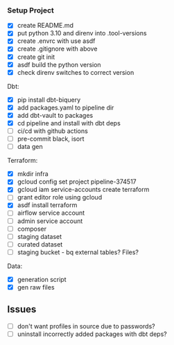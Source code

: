 ### Setup Project
- [x] create README.md
- [x] put python 3.10 and direnv into .tool-versions
- [x] create .envrc with use asdf
- [x] create .gitignore with above
- [x] create git init
- [x] asdf build the python version
- [x] check direnv switches to correct version

Dbt:
- [x] pip install dbt-biquery
- [x] add packages.yaml to pipeline dir
- [x] add dbt-vault to packages
- [x] cd pipeline and install with dbt deps
- [ ] ci/cd with github actions
- [ ] pre-commit black, isort
- [ ] data gen

Terraform:
- [x] mkdir infra
- [x] gcloud config set project pipeline-374517
- [x] gcloud iam service-accounts create terraform
- [ ] grant editor role using gcloud
- [x] asdf install terraform
- [ ] airflow service account
- [ ] admin service account
- [ ] composer
- [ ] staging dataset
- [ ] curated dataset
- [ ] staging bucket - bq external tables? Files?

Data:
- [x] generation script
- [x] gen raw files

## Issues
- [ ] don't want profiles in source due to passwords?
- [ ] uninstall incorrectly added packages with dbt deps?
